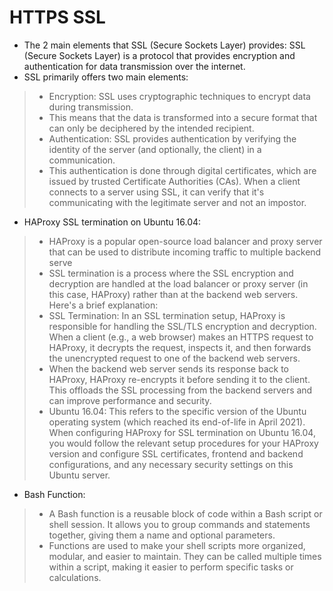 # HTTPS SSL
* The 2 main elements that SSL (Secure Sockets Layer) provides:
  SSL (Secure Sockets Layer) is a protocol that provides encryption and authentication for data transmission over the internet.
* SSL primarily offers two main elements:
> * Encryption: SSL uses cryptographic techniques to encrypt data during transmission.
> * This means that the data is transformed into a secure format that can only be deciphered by the intended recipient.
> * Authentication: SSL provides authentication by verifying the identity of the server (and optionally, the client) in a communication.
> *  This authentication is done through digital certificates, which are issued by trusted Certificate Authorities (CAs). When a client connects to a server using SSL, it can verify that it's communicating with the legitimate server and not an impostor.
* HAProxy SSL termination on Ubuntu 16.04:
> * HAProxy is a popular open-source load balancer and proxy server that can be used to distribute incoming traffic to multiple backend serve
> * SSL termination is a process where the SSL encryption and decryption are handled at the load balancer or proxy server (in this case, HAProxy) rather than at the backend web servers. Here's a brief explanation:
> * SSL Termination: In an SSL termination setup, HAProxy is responsible for handling the SSL/TLS encryption and decryption. When a client (e.g., a web browser) makes an HTTPS request to HAProxy, it decrypts the request, inspects it, and then forwards the unencrypted request to one of the backend web servers.
> * When the backend web server sends its response back to HAProxy, HAProxy re-encrypts it before sending it to the client. This offloads the SSL processing from the backend servers and can improve performance and security.
> * Ubuntu 16.04: This refers to the specific version of the Ubuntu operating system (which reached its end-of-life in April 2021). When configuring HAProxy for SSL termination on Ubuntu 16.04, you would follow the relevant setup procedures for your HAProxy version and configure SSL certificates, frontend and backend configurations, and any necessary security settings on this Ubuntu server.
* Bash Function:
> * A Bash function is a reusable block of code within a Bash script or shell session. It allows you to group commands and statements together, giving them a name and optional parameters.
> *  Functions are used to make your shell scripts more organized, modular, and easier to maintain. They can be called multiple times within a script, making it easier to perform specific tasks or calculations.
